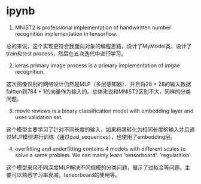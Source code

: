 # ipynb
1. MNIST2 is professional implementation of handwiritten number recognition implementation in tensorflow.

总的来说，这个实现更符合我面向对象的编程思路，设计了MyModel类，设计了train和test process，然后在五次迭代中进行学习。


2. keras primary image process is a primary implementation of imgae recognition. 

这次图像识别的网络设计仍然是MLP（多层感知器），并且将28 \* 28的输入数据faltten到784 \* 1的向量作为输入的。总体来说和MNIST2区别不大，同样的分类问题。


3. movie reviews is a binary classification model with embedding layer and uses validation set.

这个模型主要学习了针对不同长度的输入，如果将其转化为相同长度的输入并且通过MLP模型进行训练（通过pad_sequences），也使用了embedding层。


4. overfitting and underfitting contains 4 models with different scales to solve a same problem. We can mainly learn 'tensorboard'. 'regularition'.

这个模型采用不同深度MLP解决不同规模的分类问题，展示了过拟合等问题。主要可以熟悉学习率衰减，tensorboard的使用等。
